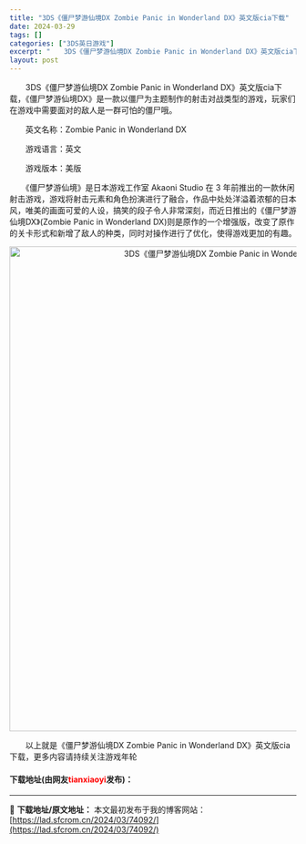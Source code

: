 ```yaml
---
title: "3DS《僵尸梦游仙境DX Zombie Panic in Wonderland DX》英文版cia下载"
date: 2024-03-29
tags: []
categories: ["3DS英日游戏"]
excerpt: "　　3DS《僵尸梦游仙境DX Zombie Panic in Wonderland DX》英文版cia下载，《僵尸梦游仙境DX》是一款以僵尸为主题制作的射击对战类型的游戏，玩家们在游戏中需要面对的敌人是一群可怕的僵尸哦。 　　英文名称：Zombie Panic in Wonderland DX 　　&hellip;"
layout: post
---
```


 <p>　　3DS《僵尸梦游仙境DX Zombie Panic in Wonderland DX》英文版cia下载，《僵尸梦游仙境DX》是一款以僵尸为主题制作的射击对战类型的游戏，玩家们在游戏中需要面对的敌人是一群可怕的僵尸哦。</p> <p>　　英文名称：Zombie Panic in Wonderland DX</p> <p>　　游戏语言：英文</p> <p>　　游戏版本：美版</p> <p>　　《僵尸梦游仙境》是日本游戏工作室 Akaoni Studio 在 3 年前推出的一款休闲射击游戏，游戏将射击元素和角色扮演进行了融合，作品中处处洋溢着浓郁的日本风，唯美的画面可爱的人设，搞笑的段子令人非常深刻，而近日推出的《僵尸梦游仙境DX》(Zombie Panic in Wonderland DX)则是原作的一个增强版，改变了原作的关卡形式和新增了敌人的种类，同时对操作进行了优化，使得游戏更加的有趣。</p> <p align="center"><img align="" border="0" src="https://lad.sfcrom.cn/wp-content/uploads/2024/03/20240329_6606333c6eb0e.jpg" width="851" alt="3DS《僵尸梦游仙境DX Zombie Panic in Wonderland DX》英文版cia下载" /></p> <p>　　以上就是《僵尸梦游仙境DX Zombie Panic in Wonderland DX》英文版cia下载，更多内容请持续关注游戏年轮</p> <p><h4>下载地址(由网友<font color="red">tianxiaoyi</font>发布)：</h4></p> 

---
📖 **下载地址/原文地址：** 本文最初发布于我的博客网站：[https://lad.sfcrom.cn/2024/03/74092/](https://lad.sfcrom.cn/2024/03/74092/)
